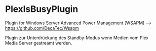 # PlexIsBusyPlugin
Plugin for Windows Server Advanced Power Management (WSAPM) --> https://github.com/DecaTec/Wsapm

Plugin zur Unterdrückung des Standby-Modus wenn Medien vom Plex Media Server gestreamt werden.
